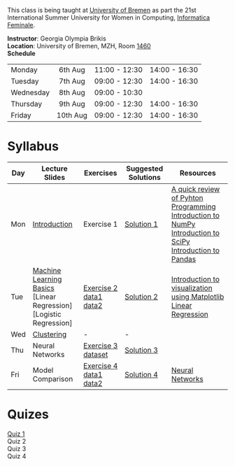 This class is being taught at [University of Bremen](https://www.uni-bremen.de/en.html) as part the 21st International Summer University for Women in Computing, [Informatica Feminale](https://www.informatica-feminale.de/eng/).

**Instructor**: Georgia Olympia Brikis  
**Location**: University of Bremen, MZH, Room [1460](http://oracle-web.zfn.uni-bremen.de/lageplan/lageplan?haus=MZH&raum=1460&pi_anz=1)  
**Schedule**  

|           |          |               |               |  
|:----------|:--------:|:-------------:|:-------------:|  
| Monday    | 6th Aug  | 11:00 - 12:30 | 14:00 - 16:30 |  
| Tuesday   | 7th Aug  | 09:00 - 12:30 | 14:00 - 16:30 |  
| Wednesday | 8th Aug  | 09:00 - 10:30 |               |  
| Thursday  | 9th Aug  | 09:00 - 12:30 | 14:00 - 16:30 |  
| Friday    | 10th Aug | 09:00 - 12:30 | 14:00 - 16:30 |  

# Syllabus
  
| Day | Lecture Slides            | Exercises        | Suggested Solutions | Resources                           |
|-----|---------------------------|------------------|---------------------|-------------------------------------|
| Mon | [Introduction](./resources/slides/introduction.pdf)                                                                              | Exercise&nbsp;1                                                                                                                          | [Solution 1](./resources/exercises/Exercise1_sol.ipynb)                                                                                  | [A quick review of Pyhton Programming]() <br>                                                                                       [Introduction to NumPy](./resources/notebooks/numpy.ipynb) <br>                                                                           [Introduction to SciPy](./resources/notebooks/scientific_programming.ipynb) <br>                                                       [Introduction to Pandas](./resources/notebooks/pandas.ipynb)                    |
| Tue | [Machine Learning Basics](./resources/slides/ml_basics.pdf) <br>[Linear Regression] <br>[Logistic Regression]                    | [Exercise&nbsp;2](./resources/exercises/Exercise_2.ipynb) <br>[data1](./resources/exercises/ex1data1.txt) <br>[data2](./resources/exercises/ex1data2.txt)                                                                                                     | [Solution 2](./resources/exercises/Exercise_2_Sol.ipynb)                                                                                  | [Introduction to visualization using Matplotlib](./resources/notebooks/visualizations_using_matplotlib.ipynb) <br>[Linear Regression](./resources/exercises/lr.pdf)                                                                                                           | 
| Wed | [Clustering](./resources/slides/Clustering.pdf)                                                                                                                   | -                                                                                                                                        | -                                                                                                                                        | []()                                                                 |
| Thu | Neural Networks                                                                                                                  | [Exercise&nbsp;3](./resources/exercises/Exercise_3.ipynb) <br> [dataset](./resources/exercises/dataset.png)                                                                              | [Solution 3](./resources/exercises/Exercise_3_Sol.pdf)                                                                                   |  []()                                                                 
| Fri | Model Comparison                                                                                                                 | [Exercise&nbsp;4](./resources/exercises/Exercise_4.ipynb)<br> [data1](./resources/exercises/ex3data1.mat)<br>[data2](./resources/exercises/ex3weights.mat)| [Solution 4](./resources/exercises/Exercise_4_Sol.ipynb)| [Neural Networks](./resources/exercises/ex3.pdf)                          |




# Quizes

[Quiz 1](https://play.kahoot.it/#/k/d454b632-c7b2-422f-8a7d-c26dda7c04d5)  
Quiz 2  
Quiz 3  
Quiz 4  
